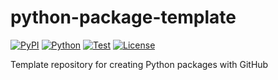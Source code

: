 # python-package-template

[![PyPI](https://img.shields.io/pypi/v/demonstration.svg?label=PyPI&style=flat-square)](https://pypi.org/pypi/demonstration/)
[![Python](https://img.shields.io/pypi/pyversions/demonstration.svg?label=Python&color=yellow&style=flat-square)](https://pypi.org/pypi/demonstration/)
[![Test](https://img.shields.io/github/workflow/status/astropenguin/python-package-template/Test?logo=github&label=Test&style=flat-square)](https://github.com/astropenguin/python-package-template/actions)
[![License](https://img.shields.io/badge/license-MIT-blue.svg?label=License&style=flat-square)](LICENSE)

Template repository for creating Python packages with GitHub
